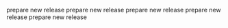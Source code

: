 prepare new release
prepare new release
prepare new release
prepare new release
prepare new release
